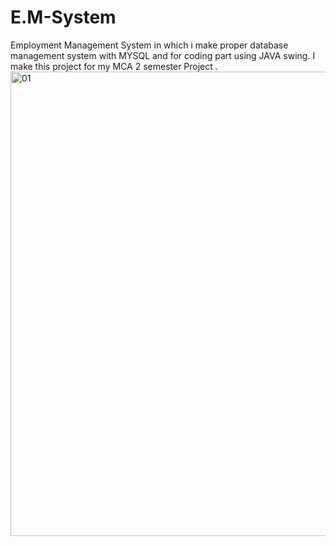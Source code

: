 # E.M-System
Employment Management System in which i make proper database management system with MYSQL and for coding part using JAVA swing.
I make this project for my MCA 2 semester Project .
<img width="743" alt="01" src="https://github.com/user-attachments/assets/b6b2c0dc-bed9-4cea-811d-9e7e940ef509">

